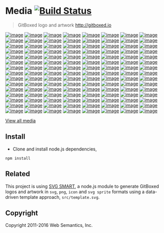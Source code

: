 # Media [![Build Status](https://travis-ci.org/gitboxed/media.svg?branch=master)](https://travis-ci.org/gitboxed/media)
> GitBoxed logo and artwork http://gitboxed.io


[![image](https://raw.githubusercontent.com/gitboxed/media/gh-pages/assets/svg/logo-3d-2dcube-black-full.svg)](http://gitboxed.io)
[![image](https://raw.githubusercontent.com/gitboxed/media/gh-pages/assets/svg/logo-3d-2dcube-cornflowerblue-full.svg)](http://gitboxed.io)
[![image](https://raw.githubusercontent.com/gitboxed/media/gh-pages/assets/svg/logo-3d-2dcube-heliotrope-full.svg)](http://gitboxed.io)
[![image](https://raw.githubusercontent.com/gitboxed/media/gh-pages/assets/svg/logo-3d-2dcube-lavendermagenta-full.svg)](http://gitboxed.io)
[![image](https://raw.githubusercontent.com/gitboxed/media/gh-pages/assets/svg/logo-3d-2dcube-pictonblue-full.svg)](http://gitboxed.io)
[![image](https://raw.githubusercontent.com/gitboxed/media/gh-pages/assets/svg/logo-3d-2dcube-regentgray-full.svg)](http://gitboxed.io)
[![image](https://raw.githubusercontent.com/gitboxed/media/gh-pages/assets/svg/logo-3d-2dcube-tangerine-full.svg)](http://gitboxed.io)
[![image](https://raw.githubusercontent.com/gitboxed/media/gh-pages/assets/svg/logo-3d-2dcube-tundora-full.svg)](http://gitboxed.io)
[![image](https://raw.githubusercontent.com/gitboxed/media/gh-pages/assets/svg/logo-3d-2dcube-turquoiseblue-full.svg)](http://gitboxed.io)
[![image](https://raw.githubusercontent.com/gitboxed/media/gh-pages/assets/svg/logo-3d-2dcube-white-full.svg)](http://gitboxed.io)
[![image](https://raw.githubusercontent.com/gitboxed/media/gh-pages/assets/svg/logo-3d-3dcube-black-full.svg)](http://gitboxed.io)
[![image](https://raw.githubusercontent.com/gitboxed/media/gh-pages/assets/svg/logo-3d-3dcube-cornflowerblue-full.svg)](http://gitboxed.io)
[![image](https://raw.githubusercontent.com/gitboxed/media/gh-pages/assets/svg/logo-3d-3dcube-heliotrope-full.svg)](http://gitboxed.io)
[![image](https://raw.githubusercontent.com/gitboxed/media/gh-pages/assets/svg/logo-3d-3dcube-lavendermagenta-full.svg)](http://gitboxed.io)
[![image](https://raw.githubusercontent.com/gitboxed/media/gh-pages/assets/svg/logo-3d-3dcube-pictonblue-full.svg)](http://gitboxed.io)
[![image](https://raw.githubusercontent.com/gitboxed/media/gh-pages/assets/svg/logo-3d-3dcube-regentgray-full.svg)](http://gitboxed.io)
[![image](https://raw.githubusercontent.com/gitboxed/media/gh-pages/assets/svg/logo-3d-3dcube-tangerine-full.svg)](http://gitboxed.io)
[![image](https://raw.githubusercontent.com/gitboxed/media/gh-pages/assets/svg/logo-3d-3dcube-tundora-full.svg)](http://gitboxed.io)
[![image](https://raw.githubusercontent.com/gitboxed/media/gh-pages/assets/svg/logo-3d-3dcube-turquoiseblue-full.svg)](http://gitboxed.io)
[![image](https://raw.githubusercontent.com/gitboxed/media/gh-pages/assets/svg/logo-3d-3dcube-white-full.svg)](http://gitboxed.io)
[![image](https://raw.githubusercontent.com/gitboxed/media/gh-pages/assets/svg/logo-3d-boxed-black-full.svg)](http://gitboxed.io)
[![image](https://raw.githubusercontent.com/gitboxed/media/gh-pages/assets/svg/logo-3d-boxed-cornflowerblue-full.svg)](http://gitboxed.io)
[![image](https://raw.githubusercontent.com/gitboxed/media/gh-pages/assets/svg/logo-3d-boxed-heliotrope-full.svg)](http://gitboxed.io)
[![image](https://raw.githubusercontent.com/gitboxed/media/gh-pages/assets/svg/logo-3d-boxed-lavendermagenta-full.svg)](http://gitboxed.io)
[![image](https://raw.githubusercontent.com/gitboxed/media/gh-pages/assets/svg/logo-3d-boxed-pictonblue-full.svg)](http://gitboxed.io)
[![image](https://raw.githubusercontent.com/gitboxed/media/gh-pages/assets/svg/logo-3d-boxed-regentgray-full.svg)](http://gitboxed.io)
[![image](https://raw.githubusercontent.com/gitboxed/media/gh-pages/assets/svg/logo-3d-boxed-tangerine-full.svg)](http://gitboxed.io)
[![image](https://raw.githubusercontent.com/gitboxed/media/gh-pages/assets/svg/logo-3d-boxed-tundora-full.svg)](http://gitboxed.io)
[![image](https://raw.githubusercontent.com/gitboxed/media/gh-pages/assets/svg/logo-3d-boxed-turquoiseblue-full.svg)](http://gitboxed.io)
[![image](https://raw.githubusercontent.com/gitboxed/media/gh-pages/assets/svg/logo-3d-boxed-white-full.svg)](http://gitboxed.io)
[![image](https://raw.githubusercontent.com/gitboxed/media/gh-pages/assets/svg/logo-3d-circled-black-full.svg)](http://gitboxed.io)
[![image](https://raw.githubusercontent.com/gitboxed/media/gh-pages/assets/svg/logo-3d-circled-cornflowerblue-full.svg)](http://gitboxed.io)
[![image](https://raw.githubusercontent.com/gitboxed/media/gh-pages/assets/svg/logo-3d-circled-heliotrope-full.svg)](http://gitboxed.io)
[![image](https://raw.githubusercontent.com/gitboxed/media/gh-pages/assets/svg/logo-3d-circled-lavendermagenta-full.svg)](http://gitboxed.io)
[![image](https://raw.githubusercontent.com/gitboxed/media/gh-pages/assets/svg/logo-3d-circled-pictonblue-full.svg)](http://gitboxed.io)
[![image](https://raw.githubusercontent.com/gitboxed/media/gh-pages/assets/svg/logo-3d-circled-regentgray-full.svg)](http://gitboxed.io)
[![image](https://raw.githubusercontent.com/gitboxed/media/gh-pages/assets/svg/logo-3d-circled-tangerine-full.svg)](http://gitboxed.io)
[![image](https://raw.githubusercontent.com/gitboxed/media/gh-pages/assets/svg/logo-3d-circled-tundora-full.svg)](http://gitboxed.io)
[![image](https://raw.githubusercontent.com/gitboxed/media/gh-pages/assets/svg/logo-3d-circled-turquoiseblue-full.svg)](http://gitboxed.io)
[![image](https://raw.githubusercontent.com/gitboxed/media/gh-pages/assets/svg/logo-3d-circled-white-full.svg)](http://gitboxed.io)
[![image](https://raw.githubusercontent.com/gitboxed/media/gh-pages/assets/svg/logo-3d-cubed-black-full.svg)](http://gitboxed.io)
[![image](https://raw.githubusercontent.com/gitboxed/media/gh-pages/assets/svg/logo-3d-cubed-cornflowerblue-full.svg)](http://gitboxed.io)
[![image](https://raw.githubusercontent.com/gitboxed/media/gh-pages/assets/svg/logo-3d-cubed-heliotrope-full.svg)](http://gitboxed.io)
[![image](https://raw.githubusercontent.com/gitboxed/media/gh-pages/assets/svg/logo-3d-cubed-lavendermagenta-full.svg)](http://gitboxed.io)
[![image](https://raw.githubusercontent.com/gitboxed/media/gh-pages/assets/svg/logo-3d-cubed-pictonblue-full.svg)](http://gitboxed.io)
[![image](https://raw.githubusercontent.com/gitboxed/media/gh-pages/assets/svg/logo-3d-cubed-regentgray-full.svg)](http://gitboxed.io)
[![image](https://raw.githubusercontent.com/gitboxed/media/gh-pages/assets/svg/logo-3d-cubed-tangerine-full.svg)](http://gitboxed.io)
[![image](https://raw.githubusercontent.com/gitboxed/media/gh-pages/assets/svg/logo-3d-cubed-tundora-full.svg)](http://gitboxed.io)
[![image](https://raw.githubusercontent.com/gitboxed/media/gh-pages/assets/svg/logo-3d-cubed-turquoiseblue-full.svg)](http://gitboxed.io)
[![image](https://raw.githubusercontent.com/gitboxed/media/gh-pages/assets/svg/logo-3d-cubed-white-full.svg)](http://gitboxed.io)
[![image](https://raw.githubusercontent.com/gitboxed/media/gh-pages/assets/svg/logo-3d-tapped-black-full.svg)](http://gitboxed.io)
[![image](https://raw.githubusercontent.com/gitboxed/media/gh-pages/assets/svg/logo-3d-tapped-cornflowerblue-full.svg)](http://gitboxed.io)
[![image](https://raw.githubusercontent.com/gitboxed/media/gh-pages/assets/svg/logo-3d-tapped-heliotrope-full.svg)](http://gitboxed.io)
[![image](https://raw.githubusercontent.com/gitboxed/media/gh-pages/assets/svg/logo-3d-tapped-lavendermagenta-full.svg)](http://gitboxed.io)
[![image](https://raw.githubusercontent.com/gitboxed/media/gh-pages/assets/svg/logo-3d-tapped-pictonblue-full.svg)](http://gitboxed.io)
[![image](https://raw.githubusercontent.com/gitboxed/media/gh-pages/assets/svg/logo-3d-tapped-regentgray-full.svg)](http://gitboxed.io)
[![image](https://raw.githubusercontent.com/gitboxed/media/gh-pages/assets/svg/logo-3d-tapped-tangerine-full.svg)](http://gitboxed.io)
[![image](https://raw.githubusercontent.com/gitboxed/media/gh-pages/assets/svg/logo-3d-tapped-tundora-full.svg)](http://gitboxed.io)
[![image](https://raw.githubusercontent.com/gitboxed/media/gh-pages/assets/svg/logo-3d-tapped-turquoiseblue-full.svg)](http://gitboxed.io)
[![image](https://raw.githubusercontent.com/gitboxed/media/gh-pages/assets/svg/logo-3d-tapped-white-full.svg)](http://gitboxed.io)
[![image](https://raw.githubusercontent.com/gitboxed/media/gh-pages/assets/svg/logo-flat-2dcube-black-full.svg)](http://gitboxed.io)
[![image](https://raw.githubusercontent.com/gitboxed/media/gh-pages/assets/svg/logo-flat-2dcube-cornflowerblue-full.svg)](http://gitboxed.io)
[![image](https://raw.githubusercontent.com/gitboxed/media/gh-pages/assets/svg/logo-flat-2dcube-heliotrope-full.svg)](http://gitboxed.io)
[![image](https://raw.githubusercontent.com/gitboxed/media/gh-pages/assets/svg/logo-flat-2dcube-lavendermagenta-full.svg)](http://gitboxed.io)
[![image](https://raw.githubusercontent.com/gitboxed/media/gh-pages/assets/svg/logo-flat-2dcube-pictonblue-full.svg)](http://gitboxed.io)
[![image](https://raw.githubusercontent.com/gitboxed/media/gh-pages/assets/svg/logo-flat-2dcube-regentgray-full.svg)](http://gitboxed.io)
[![image](https://raw.githubusercontent.com/gitboxed/media/gh-pages/assets/svg/logo-flat-2dcube-tangerine-full.svg)](http://gitboxed.io)
[![image](https://raw.githubusercontent.com/gitboxed/media/gh-pages/assets/svg/logo-flat-2dcube-tundora-full.svg)](http://gitboxed.io)
[![image](https://raw.githubusercontent.com/gitboxed/media/gh-pages/assets/svg/logo-flat-2dcube-turquoiseblue-full.svg)](http://gitboxed.io)
[![image](https://raw.githubusercontent.com/gitboxed/media/gh-pages/assets/svg/logo-flat-2dcube-white-full.svg)](http://gitboxed.io)
[![image](https://raw.githubusercontent.com/gitboxed/media/gh-pages/assets/svg/logo-flat-3dcube-black-full.svg)](http://gitboxed.io)
[![image](https://raw.githubusercontent.com/gitboxed/media/gh-pages/assets/svg/logo-flat-3dcube-cornflowerblue-full.svg)](http://gitboxed.io)
[![image](https://raw.githubusercontent.com/gitboxed/media/gh-pages/assets/svg/logo-flat-3dcube-heliotrope-full.svg)](http://gitboxed.io)
[![image](https://raw.githubusercontent.com/gitboxed/media/gh-pages/assets/svg/logo-flat-3dcube-lavendermagenta-full.svg)](http://gitboxed.io)
[![image](https://raw.githubusercontent.com/gitboxed/media/gh-pages/assets/svg/logo-flat-3dcube-pictonblue-full.svg)](http://gitboxed.io)
[![image](https://raw.githubusercontent.com/gitboxed/media/gh-pages/assets/svg/logo-flat-3dcube-regentgray-full.svg)](http://gitboxed.io)
[![image](https://raw.githubusercontent.com/gitboxed/media/gh-pages/assets/svg/logo-flat-3dcube-tangerine-full.svg)](http://gitboxed.io)
[![image](https://raw.githubusercontent.com/gitboxed/media/gh-pages/assets/svg/logo-flat-3dcube-tundora-full.svg)](http://gitboxed.io)
[![image](https://raw.githubusercontent.com/gitboxed/media/gh-pages/assets/svg/logo-flat-3dcube-turquoiseblue-full.svg)](http://gitboxed.io)
[![image](https://raw.githubusercontent.com/gitboxed/media/gh-pages/assets/svg/logo-flat-3dcube-white-full.svg)](http://gitboxed.io)
[![image](https://raw.githubusercontent.com/gitboxed/media/gh-pages/assets/svg/logo-flat-boxed-black-full.svg)](http://gitboxed.io)
[![image](https://raw.githubusercontent.com/gitboxed/media/gh-pages/assets/svg/logo-flat-boxed-cornflowerblue-full.svg)](http://gitboxed.io)
[![image](https://raw.githubusercontent.com/gitboxed/media/gh-pages/assets/svg/logo-flat-boxed-heliotrope-full.svg)](http://gitboxed.io)
[![image](https://raw.githubusercontent.com/gitboxed/media/gh-pages/assets/svg/logo-flat-boxed-lavendermagenta-full.svg)](http://gitboxed.io)
[![image](https://raw.githubusercontent.com/gitboxed/media/gh-pages/assets/svg/logo-flat-boxed-pictonblue-full.svg)](http://gitboxed.io)
[![image](https://raw.githubusercontent.com/gitboxed/media/gh-pages/assets/svg/logo-flat-boxed-regentgray-full.svg)](http://gitboxed.io)
[![image](https://raw.githubusercontent.com/gitboxed/media/gh-pages/assets/svg/logo-flat-boxed-tangerine-full.svg)](http://gitboxed.io)
[![image](https://raw.githubusercontent.com/gitboxed/media/gh-pages/assets/svg/logo-flat-boxed-tundora-full.svg)](http://gitboxed.io)
[![image](https://raw.githubusercontent.com/gitboxed/media/gh-pages/assets/svg/logo-flat-boxed-turquoiseblue-full.svg)](http://gitboxed.io)
[![image](https://raw.githubusercontent.com/gitboxed/media/gh-pages/assets/svg/logo-flat-boxed-white-full.svg)](http://gitboxed.io)
[![image](https://raw.githubusercontent.com/gitboxed/media/gh-pages/assets/svg/logo-flat-circled-black-full.svg)](http://gitboxed.io)
[![image](https://raw.githubusercontent.com/gitboxed/media/gh-pages/assets/svg/logo-flat-circled-cornflowerblue-full.svg)](http://gitboxed.io)
[![image](https://raw.githubusercontent.com/gitboxed/media/gh-pages/assets/svg/logo-flat-circled-heliotrope-full.svg)](http://gitboxed.io)
[![image](https://raw.githubusercontent.com/gitboxed/media/gh-pages/assets/svg/logo-flat-circled-lavendermagenta-full.svg)](http://gitboxed.io)
[![image](https://raw.githubusercontent.com/gitboxed/media/gh-pages/assets/svg/logo-flat-circled-pictonblue-full.svg)](http://gitboxed.io)
[![image](https://raw.githubusercontent.com/gitboxed/media/gh-pages/assets/svg/logo-flat-circled-regentgray-full.svg)](http://gitboxed.io)
[![image](https://raw.githubusercontent.com/gitboxed/media/gh-pages/assets/svg/logo-flat-circled-tangerine-full.svg)](http://gitboxed.io)
[![image](https://raw.githubusercontent.com/gitboxed/media/gh-pages/assets/svg/logo-flat-circled-tundora-full.svg)](http://gitboxed.io)
[![image](https://raw.githubusercontent.com/gitboxed/media/gh-pages/assets/svg/logo-flat-circled-turquoiseblue-full.svg)](http://gitboxed.io)
[![image](https://raw.githubusercontent.com/gitboxed/media/gh-pages/assets/svg/logo-flat-circled-white-full.svg)](http://gitboxed.io)
[![image](https://raw.githubusercontent.com/gitboxed/media/gh-pages/assets/svg/logo-flat-cubed-black-full.svg)](http://gitboxed.io)
[![image](https://raw.githubusercontent.com/gitboxed/media/gh-pages/assets/svg/logo-flat-cubed-cornflowerblue-full.svg)](http://gitboxed.io)
[![image](https://raw.githubusercontent.com/gitboxed/media/gh-pages/assets/svg/logo-flat-cubed-heliotrope-full.svg)](http://gitboxed.io)
[![image](https://raw.githubusercontent.com/gitboxed/media/gh-pages/assets/svg/logo-flat-cubed-lavendermagenta-full.svg)](http://gitboxed.io)
[![image](https://raw.githubusercontent.com/gitboxed/media/gh-pages/assets/svg/logo-flat-cubed-pictonblue-full.svg)](http://gitboxed.io)
[![image](https://raw.githubusercontent.com/gitboxed/media/gh-pages/assets/svg/logo-flat-cubed-regentgray-full.svg)](http://gitboxed.io)
[![image](https://raw.githubusercontent.com/gitboxed/media/gh-pages/assets/svg/logo-flat-cubed-tangerine-full.svg)](http://gitboxed.io)
[![image](https://raw.githubusercontent.com/gitboxed/media/gh-pages/assets/svg/logo-flat-cubed-tundora-full.svg)](http://gitboxed.io)
[![image](https://raw.githubusercontent.com/gitboxed/media/gh-pages/assets/svg/logo-flat-cubed-turquoiseblue-full.svg)](http://gitboxed.io)
[![image](https://raw.githubusercontent.com/gitboxed/media/gh-pages/assets/svg/logo-flat-cubed-white-full.svg)](http://gitboxed.io)
[![image](https://raw.githubusercontent.com/gitboxed/media/gh-pages/assets/svg/logo-flat-tapped-black-full.svg)](http://gitboxed.io)
[![image](https://raw.githubusercontent.com/gitboxed/media/gh-pages/assets/svg/logo-flat-tapped-cornflowerblue-full.svg)](http://gitboxed.io)
[![image](https://raw.githubusercontent.com/gitboxed/media/gh-pages/assets/svg/logo-flat-tapped-heliotrope-full.svg)](http://gitboxed.io)
[![image](https://raw.githubusercontent.com/gitboxed/media/gh-pages/assets/svg/logo-flat-tapped-lavendermagenta-full.svg)](http://gitboxed.io)
[![image](https://raw.githubusercontent.com/gitboxed/media/gh-pages/assets/svg/logo-flat-tapped-pictonblue-full.svg)](http://gitboxed.io)
[![image](https://raw.githubusercontent.com/gitboxed/media/gh-pages/assets/svg/logo-flat-tapped-regentgray-full.svg)](http://gitboxed.io)
[![image](https://raw.githubusercontent.com/gitboxed/media/gh-pages/assets/svg/logo-flat-tapped-tangerine-full.svg)](http://gitboxed.io)
[![image](https://raw.githubusercontent.com/gitboxed/media/gh-pages/assets/svg/logo-flat-tapped-tundora-full.svg)](http://gitboxed.io)
[![image](https://raw.githubusercontent.com/gitboxed/media/gh-pages/assets/svg/logo-flat-tapped-turquoiseblue-full.svg)](http://gitboxed.io)
[![image](https://raw.githubusercontent.com/gitboxed/media/gh-pages/assets/svg/logo-flat-tapped-white-full.svg)](http://gitboxed.io)


[View all media](http://gitboxed.github.io/media/)


## Install

- Clone and install node.js dependencies,

```
npm install
```


## Related

This project is using [SVG SMART](https://github.com/websemantics/svg-smart), a node.js module to generate GitBoxed logos and artwork in `svg`, `png`, `icon` and `svg sprite` formats using a data-driven template approach, `src/template.svg`.


## Copyright

Copyright 2011-2016 Web Semantics, Inc.
